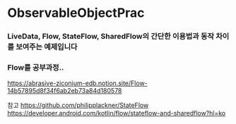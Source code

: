 # ObservableObjectPrac
### LiveData, Flow, StateFlow, SharedFlow의 간단한 이용법과 동작 차이를 보여주는 예제입니다


### Flow를 공부과정..
https://abrasive-ziconium-edb.notion.site/Flow-14b57895d8f34f6ab2eb73a84d180578

참고
https://github.com/philipplackner/StateFlow
https://developer.android.com/kotlin/flow/stateflow-and-sharedflow?hl=ko
